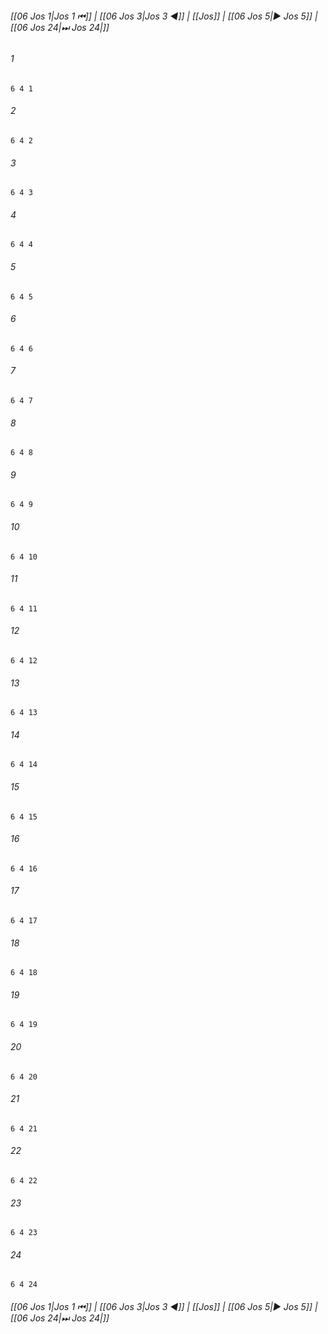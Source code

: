 
###### [[06 Jos 1|Jos 1 ⏮]] | [[06 Jos 3|Jos 3 ◀]] | [[Jos]] | [[06 Jos 5|▶ Jos 5]] | [[06 Jos 24|⏭ Jos 24|]]

###### 1
``` verse
6 4 1 
```
###### 2
``` verse
6 4 2 
```
###### 3
``` verse
6 4 3 
```
###### 4
``` verse
6 4 4 
```
###### 5
``` verse
6 4 5 
```
###### 6
``` verse
6 4 6 
```
###### 7
``` verse
6 4 7 
```
###### 8
``` verse
6 4 8 
```
###### 9
``` verse
6 4 9 
```
###### 10
``` verse
6 4 10 
```
###### 11
``` verse
6 4 11 
```
###### 12
``` verse
6 4 12 
```
###### 13
``` verse
6 4 13 
```
###### 14
``` verse
6 4 14 
```
###### 15
``` verse
6 4 15 
```
###### 16
``` verse
6 4 16 
```
###### 17
``` verse
6 4 17 
```
###### 18
``` verse
6 4 18 
```
###### 19
``` verse
6 4 19 
```
###### 20
``` verse
6 4 20 
```
###### 21
``` verse
6 4 21 
```
###### 22
``` verse
6 4 22 
```
###### 23
``` verse
6 4 23 
```
###### 24
``` verse
6 4 24 
```

###### [[06 Jos 1|Jos 1 ⏮]] | [[06 Jos 3|Jos 3 ◀]] | [[Jos]] | [[06 Jos 5|▶ Jos 5]] | [[06 Jos 24|⏭ Jos 24|]]


